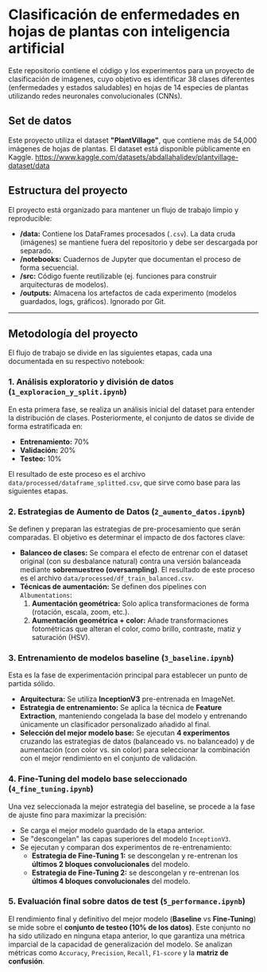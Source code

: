 # Clasificación de enfermedades en hojas de plantas con inteligencia artificial

Este repositorio contiene el código y los experimentos para un proyecto de clasificación de imágenes, cuyo objetivo es identificar 38 clases diferentes (enfermedades y estados saludables) en hojas de 14 especies de plantas utilizando redes neuronales convolucionales (CNNs).

## Set de datos

Este proyecto utiliza el dataset **"PlantVillage"**, que contiene más de 54,000 imágenes de hojas de plantas. El dataset está disponible públicamente en Kaggle.
https://www.kaggle.com/datasets/abdallahalidev/plantvillage-dataset/data

## Estructura del proyecto
El proyecto está organizado para mantener un flujo de trabajo limpio y reproducible:
* **/data:** Contiene los DataFrames procesados (`.csv`). La data cruda (imágenes) se mantiene fuera del repositorio y debe ser descargada por separado.
* **/notebooks:** Cuadernos de Jupyter que documentan el proceso de forma secuencial.
* **/src:** Código fuente reutilizable (ej. funciones para construir arquitecturas de modelos).
* **/outputs:** Almacena los artefactos de cada experimento (modelos guardados, logs, gráficos). Ignorado por Git.

---

## Metodología del proyecto
El flujo de trabajo se divide en las siguientes etapas, cada una documentada en su respectivo notebook:

### 1. Análisis exploratorio y división de datos (`1_exploracion_y_split.ipynb`)
En esta primera fase, se realiza un análisis inicial del dataset para entender la distribución de clases. Posteriormente, el conjunto de datos se divide de forma estratificada en:
* **Entrenamiento:** 70%
* **Validación:** 20%
* **Testeo:** 10%

El resultado de este proceso es el archivo `data/processed/dataframe_splitted.csv`, que sirve como base para las siguientes etapas.

### 2. Estrategias de Aumento de Datos (`2_aumento_datos.ipynb`)
Se definen y preparan las estrategias de pre-procesamiento que serán comparadas. El objetivo es determinar el impacto de dos factores clave:

* **Balanceo de clases:** Se compara el efecto de entrenar con el dataset original (con su desbalance natural) contra una versión balanceada mediante **sobremuestreo (oversampling)**. El resultado de este proceso es el archivo `data/processed/df_train_balanced.csv`.
* **Técnicas de aumentación:** Se definen dos pipelines con `Albumentations`:
    1.  **Aumentación geométrica:** Solo aplica transformaciones de forma (rotación, escala, zoom, etc.).
    2.  **Aumentación geométrica + color:** Añade transformaciones fotométricas que alteran el color, como brillo, contraste, matiz y saturación (HSV).

### 3. Entrenamiento de modelos baseline (`3_baseline.ipynb`)
Esta es la fase de experimentación principal para establecer un punto de partida sólido.
* **Arquitectura:** Se utiliza **InceptionV3** pre-entrenada en ImageNet.
* **Estrategia de entrenamiento:** Se aplica la técnica de **Feature Extraction**, manteniendo congelada la base del modelo y entrenando únicamente un clasificador personalizado añadido al final.
* **Selección del mejor modelo base:** Se ejecutan **4 experimentos** cruzando las estrategias de datos (balanceado vs. no balanceado) y de aumentación (con color vs. sin color) para seleccionar la combinación con el mejor rendimiento en el conjunto de validación.

### 4. Fine-Tuning del modelo base seleccionado (`4_fine_tuning.ipynb`)
Una vez seleccionada la mejor estrategia del baseline, se procede a la fase de ajuste fino para maximizar la precisión:
* Se carga el mejor modelo guardado de la etapa anterior.
* Se "descongelan" las capas superiores del modelo `InceptionV3`.
* Se ejecutan y comparan dos experimentos de re-entrenamiento:
    * **Estrategia de Fine-Tuning 1:** se descongelan y re-entrenan los **últimos 2 bloques convolucionales** del modelo.
    * **Estrategia de Fine-Tuning 2:** se descongelan y re-entrenan los **últimos 4 bloques convolucionales** del modelo.


### 5. Evaluación final sobre datos de test (`5_performance.ipynb`)
El rendimiento final y definitivo del mejor modelo (**Baseline** vs **Fine-Tuning**) se mide sobre el **conjunto de testeo (10% de los datos)**. Este conjunto no ha sido utilizado en ninguna etapa anterior, lo que garantiza una métrica imparcial de la capacidad de generalización del modelo. Se analizan métricas como `Accuracy`, `Precision`, `Recall`, `F1-score` y la **matriz de confusión**.
